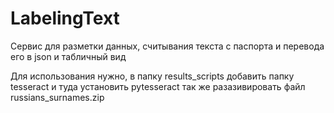 # LabelingText
Сервис для разметки данных, считывания текста с паспорта и перевода его в json и табличный вид


Для использования нужно, в папку results_scripts добавить папку tesseract и туда установить pytesseract 
так же разазивировать файл russians_surnames.zip 

